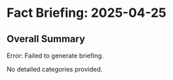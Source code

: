 # Fact Briefing: 2025-04-25

## Overall Summary
Error: Failed to generate briefing.

No detailed categories provided.